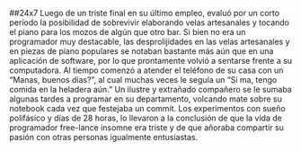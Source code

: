##24x7
Luego de un triste final en su último empleo, evaluó por un corto período la posibilidad de sobrevivir elaborando velas artesanales y tocando el piano para los mozos de algún que otro bar. Si bien no era un programador muy destacable, las desprolijidades en las velas artesanales y en piezas de piano populares se notaban bastante más aún que en una aplicación de software, por lo que prontamente volvió a sentarse frente a su computadora.
Al tiempo comenzó a atender el teléfono de su casa con un “Manas, buenos días?”, al cual muchas veces le seguía un “Si ma, tengo comida en la heladera aún.” Un ilustre y extrañado compañero se le sumaba algunas tardes a programar en su departamento, volcando mate sobre su notebook cada vez que festejaba un commit.
Los experimentos con sueño polifásico y días de 28 horas, lo llevaron a la conclusión de que la vida de programador free-lance insomne era triste y de que añoraba compartir su pasión con otras personas igualmente entusiastas.